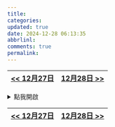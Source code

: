 ```yaml
---
title:
categories:
updated: true
date: 2024-12-28 06:13:35
abbrlinl:
comments: true
permalink: 
---
```


| [<< 12月27日](https://normal-evan.com/appleandmilu1227.html) | [12月28日 >>](https://normal-evan.com/appleandmilu1228.html) |
| :----------------------------------------------------------- | -----------------------------------------------------------: |


<details>

<summary>點我開啟</summary>
</details>


| [<< 12月27日](https://normal-evan.com/appleandmilu1227.html) | [12月28日 >>](https://normal-evan.com/appleandmilu1228.html) |
| :----------------------------------------------------------- | -----------------------------------------------------------: |